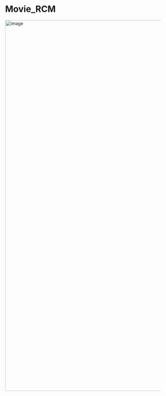 # Movie_RCM

<img width="1920" height="1200" alt="image" src="https://github.com/user-attachments/assets/bda7f8cf-a29f-4c27-9342-703b675281f8" />
